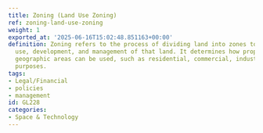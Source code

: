 ```yaml
---
title: Zoning (Land Use Zoning)
ref: zoning-land-use-zoning
weight: 1
exported_at: '2025-06-16T15:02:48.851163+00:00'
definition: Zoning refers to the process of dividing land into zones to regulate the
  use, development, and management of that land. It determines how properties in specific
  geographic areas can be used, such as residential, commercial, industrial, or agricultural
  purposes.
tags:
- Legal/Financial
- policies
- management
id: GL228
categories:
- Space & Technology
---
```


